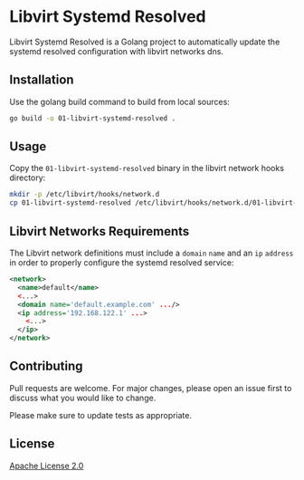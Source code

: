# Libvirt Systemd Resolved

Libvirt Systemd Resolved is a Golang project to automatically update the systemd resolved configuration with libvirt networks dns.

## Installation

Use the golang build command to build from local sources:

```bash
go build -o 01-libvirt-systemd-resolved .
```

## Usage

Copy the `01-libvirt-systemd-resolved` binary in the libvirt network hooks directory:

```bash
mkdir -p /etc/libvirt/hooks/network.d
cp 01-libvirt-systemd-resolved /etc/libvirt/hooks/network.d/01-libvirt-systemd-resolved
```

## Libvirt Networks Requirements

The Libvirt network definitions must include a `domain` `name` and an `ip` `address` in order to properly configure the systemd resolved service:

```xml
<network>
  <name>default</name>
  <...>
  <domain name='default.example.com' .../>
  <ip address='192.168.122.1' ...>
    <...>
  </ip>
</network>
```

## Contributing

Pull requests are welcome. For major changes, please open an issue first
to discuss what you would like to change.

Please make sure to update tests as appropriate.

## License

[Apache License 2.0](https://choosealicense.com/licenses/apache-2.0/)
